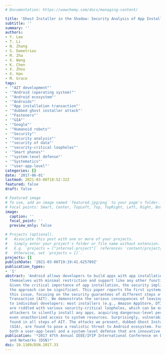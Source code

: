 ```yaml
---
# Documentation: https://wowchemy.com/docs/managing-content/

title: 'Ghost Installer in the Shadow: Security Analysis of App Installation on Android'
subtitle: ''
summary: ''
authors:
- Y. Lee
- T. Li
- N. Zhang
- S. Demetriou
- M. Zha
- X. Wang
- K. Chen
- X. Zhou
- X. Han
- M. Grace
tags:
- '"AIT development"'
- '"Android (operating system)"'
- '"Android ecosystem"'
- '"Androids"'
- '"App installation transaction"'
- '"dubbed ghost installer attack"'
- '"Fasteners"'
- '"GIA"'
- '"Google"'
- '"Humanoid robots"'
- '"Security"'
- '"security analysis"'
- '"security of data"'
- '"security-critical loopholes"'
- '"Smart phones"'
- '"system-level defense"'
- '"Systematics"'
- '"user-app-level"'
categories: []
date: '2017-06-01'
lastmod: 2021-03-06T18:52:32Z
featured: false
draft: false

# Featured image
# To use, add an image named `featured.jpg/png` to your page's folder.
# Focal points: Smart, Center, TopLeft, Top, TopRight, Left, Right, BottomLeft, Bottom, BottomRight.
image:
  caption: ''
  focal_point: ''
  preview_only: false

# Projects (optional).
#   Associate this post with one or more of your projects.
#   Simply enter your project's folder or file name without extension.
#   E.g. `projects = ["internal-project"]` references `content/project/deep-learning/index.md`.
#   Otherwise, set `projects = []`.
projects: []
publishDate: '2021-03-06T19:19:41.625789Z'
publication_types:
- '1'
abstract: 'Android allows developers to build apps with app installation functionality
  themselves with minimal restriction and support like any other functionalities.
  Given the critical importance of app installation, the security implications of
  the approach can be significant. This paper reports the first systematic study on
  this issue, focusing on the security guarantees of different steps of the App Installation
  Transaction (AIT). We demonstrate the serious consequences of leaving AIT development
  to individual developers: most installers (e.g., Amazon AppStore, DTIgnite, Baidu)
  are riddled with various security-critical loopholes, which can be exploited by
  attackers to silently install any apps, acquiring dangerous-level permissions or
  even unauthorized access to system resources. Surprisingly, vulnerabilities were
  found in all steps of AIT. The attacks we present, dubbed Ghost Installer Attack
  (GIA), are found to pose a realistic threat to Android ecosystem. Further, we developed
  both a user-app-level and a system-level defense that are innovative and practical.'
publication: '*2017 47th Annual IEEE/IFIP International Conference on Dependable Systems
  and Networks (DSN)*'
doi: 10.1109/DSN.2017.33
---
```

